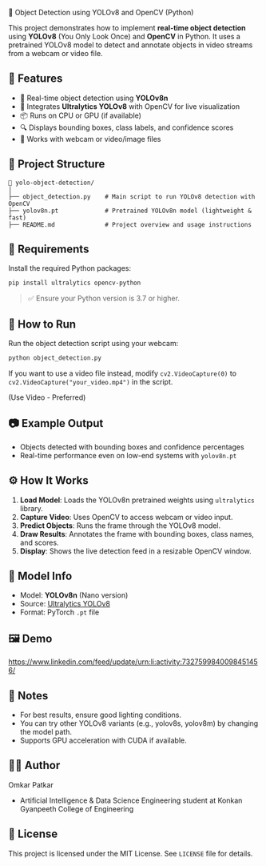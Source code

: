 🧠 Object Detection using YOLOv8 and OpenCV (Python)

This project demonstrates how to implement **real-time object detection** using **YOLOv8** (You Only Look Once) and **OpenCV** in Python. It uses a pretrained YOLOv8 model to detect and annotate objects in video streams from a webcam or video file.

## 🚀 Features

- 🎯 Real-time object detection using **YOLOv8n**
- 🧠 Integrates **Ultralytics YOLOv8** with OpenCV for live visualization
- 📦 Runs on CPU or GPU (if available)
- 🔍 Displays bounding boxes, class labels, and confidence scores
- 📸 Works with webcam or video/image files

## 📂 Project Structure

```
📁 yolo-object-detection/
│
├── object_detection.py    # Main script to run YOLOv8 detection with OpenCV
├── yolov8n.pt             # Pretrained YOLOv8n model (lightweight & fast)
├── README.md              # Project overview and usage instructions
```

## 🧰 Requirements

Install the required Python packages:

```bash
pip install ultralytics opencv-python
```

> ✅ Ensure your Python version is 3.7 or higher.

## 🧪 How to Run

Run the object detection script using your webcam:

```bash
python object_detection.py
```

If you want to use a video file instead, modify `cv2.VideoCapture(0)` to `cv2.VideoCapture("your_video.mp4")` in the script.

(Use Video - Preferred)

## 📷 Example Output

- Objects detected with bounding boxes and confidence percentages
- Real-time performance even on low-end systems with `yolov8n.pt`

## ⚙️ How It Works

1. **Load Model**: Loads the YOLOv8n pretrained weights using `ultralytics` library.
2. **Capture Video**: Uses OpenCV to access webcam or video input.
3. **Predict Objects**: Runs the frame through the YOLOv8 model.
4. **Draw Results**: Annotates the frame with bounding boxes, class names, and scores.
5. **Display**: Shows the live detection feed in a resizable OpenCV window.

## 🧠 Model Info

- Model: **YOLOv8n** (Nano version)
- Source: [Ultralytics YOLOv8](https://github.com/ultralytics/ultralytics)
- Format: PyTorch `.pt` file

## 🖼️ Demo

https://www.linkedin.com/feed/update/urn:li:activity:7327599840098451456/

## 📌 Notes

- For best results, ensure good lighting conditions.
- You can try other YOLOv8 variants (e.g., yolov8s, yolov8m) by changing the model path.
- Supports GPU acceleration with CUDA if available.

## 🧑‍💻 Author

Omkar Patkar
 - Artificial Intelligence & Data Science Engineering student at Konkan Gyanpeeth College of Engineering

## 📜 License

This project is licensed under the MIT License. See `LICENSE` file for details.
